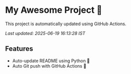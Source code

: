 # My Awesome Project 🚀

This project is automatically updated using GitHub Actions.

_Last updated: 2025-06-19 16:13:28 IST_

## Features
- Auto-update README using Python 🐍
- Auto Git push with GitHub Actions 🤖
